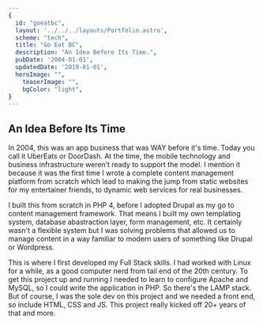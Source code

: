 ```yaml
---
{
  id: "goeatbc",
  layout: '../../../layouts/Portfolio.astro',
  scheme: "tech",
  title: "Go Eat BC",
  description: "An Idea Before Its Time.",
  pubDate: '2004-01-01',
  updatedDate: '2019-01-01',
  heroImage: "",
	teaserImage: "",
	bgColor: "light",
}
---
```


## An Idea Before Its Time

In 2004, this was an app business that was WAY before it's time. Today you call it UberEats or DoorDash. At the time, the mobile technology and business infrastructure weren’t ready to support the model. I mention it because it was the first time I wrote a complete content management platform from scratch which lead to making the jump from static websites for my entertainer friends, to dynamic web services for real businesses.

I built this from scratch in PHP 4, before I adopted Drupal as my go to content management framework. That means I built my own templating system, database abastraction layer, form management, etc. It certainly wasn't a flexible system but I was solving problems that allowed us to manage content in a way familiar to modern users of something like Drupal or Wordpress.

This is where I first developed my Full Stack skills. I had worked with Linux for a while, as a good computer nerd from tail end of the 20th century. To get this project up and running I needed to learn to configure Apache and MySQL, so I could write the application in PHP.  So there's the LAMP stack. But of course, I was the sole dev on this project and we needed a front end, so include HTML, CSS and JS. This project really kicked off 20+ years of that and more.

